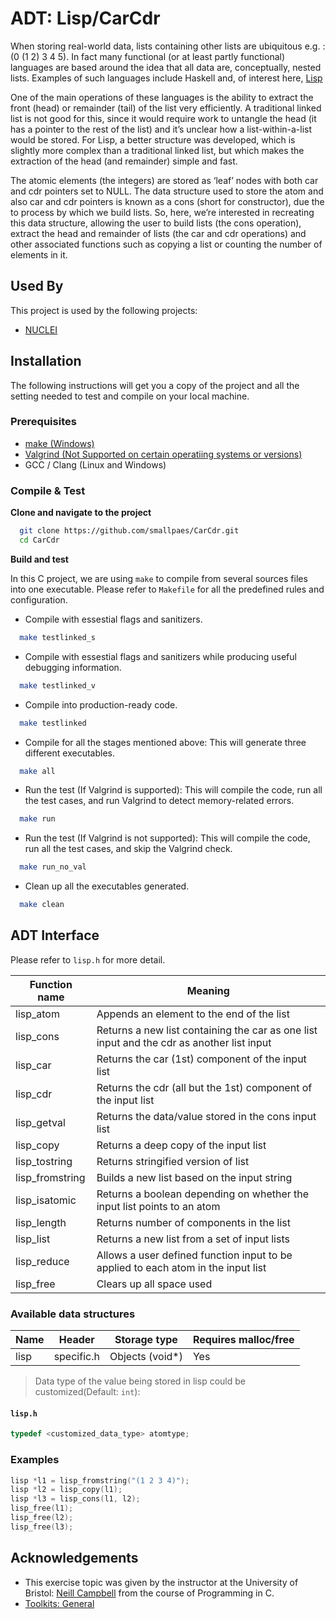 
# ADT: Lisp/CarCdr

When storing real-world data, lists containing other lists are ubiquitous e.g. : (0 (1 2) 3 4 5).
In fact many functional (or at least partly functional) languages are based around the idea that all
data are, conceptually, nested lists. Examples of such languages include Haskell and, of interest
here, [Lisp](https://katherineoelsner.com/)


One of the main operations of these languages is the ability to extract the front (head) or
remainder (tail) of the list very efficiently. A traditional linked list is not good for this, since it
would require work to untangle the head (it has a pointer to the rest of the list) and it’s unclear
how a list-within-a-list would be stored.
For Lisp, a better structure was developed, which is slightly more complex than a traditional
linked list, but which makes the extraction of the head (and remainder) simple and fast.

The atomic elements (the integers) are stored as ‘leaf’ nodes with both car and cdr pointers set
to NULL. The data structure used to store the atom and also car and cdr pointers is known as a
cons (short for constructor), due the to process by which we build lists.
So, here, we’re interested in recreating this data structure, allowing the user to build lists (the
cons operation), extract the head and remainder of lists (the car and cdr operations) and other
associated functions such as copying a list or counting the number of elements in it.




## Used By

This project is used by the following projects:

- [NUCLEI](https://github.com/smallpaes/nuclei)


## Installation

The following instructions will get you a copy of the project and all the setting needed to test and compile on your local machine.


### Prerequisites

- [make (Windows)](https://community.chocolatey.org/packages/make)
- [Valgrind (Not Supported on certain operatiing systems or versions)](https://valgrind.org/downloads/?src=www.discoversdk.com)
- GCC / Clang (Linux and Windows)


### Compile & Test

**Clone and navigate to the project**
```bash
  git clone https://github.com/smallpaes/CarCdr.git
  cd CarCdr
```

**Build and test**

In this C project, we are using `make` to compile from several sources files into one executable. Please refer to `Makefile` for all the predefined rules and configuration.

- Compile with essestial flags and sanitizers.

```bash
  make testlinked_s
```

- Compile with essestial flags and sanitizers while producing useful debugging information.

```bash
  make testlinked_v
```

- Compile into production-ready code.

```bash
  make testlinked
```

- Compile for all the stages mentioned above: This will generate three different executables.

```bash
  make all
```

- Run the test (If Valgrind is supported): This will compile the code, run all the test cases, and run Valgrind to detect memory-related errors.

```bash
  make run
```

- Run the test (If Valgrind is not supported): This will compile the code, run all the test cases, and skip the  Valgrind check.

```bash
  make run_no_val
```

- Clean up all the executables generated.

```bash
  make clean
```
## ADT Interface

Please refer to `lisp.h` for more detail.

| Function name  | Meaning                                         |
|-----------------|-------------------------------------------------|
| lisp_atom            | Appends an element to the end of the list       |
| lisp_cons             | Returns a new list containing the car as one list input and the cdr as another list input          |
| lisp_car           | Returns the car (1st) component of the input list         |
| lisp_cdr         | Returns the cdr (all but the 1st) component of the input list |
| lisp_getval         | Returns the data/value stored in the cons input list |
| lisp_copy           | Returns a deep copy of the input list         |
| lisp_tostring         | Returns stringified version of list |
| lisp_fromstring         | Builds a new list based on the input string  |
| lisp_isatomic         | Returns a boolean depending on whether the input list points to an atom  |
| lisp_length         | Returns number of components in the list  |
| lisp_list         | Returns a new list from a set of input  lists  |
| lisp_reduce         | Allows a user defined function input to be applied to each atom in the input list  |
| lisp_free         | Clears up all space used |


### Available data structures
 Name            | Header          | Storage type	         | Requires malloc/free |
|-----------------|-----------------|---------------------|----------------------|
| lisp       | specific.h       | Objects (void*)	     | Yes                  |

> Data type of the value being stored in lisp could be customized(Default: `int`):
#### **`lisp.h`**
``` c
typedef <customized_data_type> atomtype;

```


### Examples

``` c
lisp *l1 = lisp_fromstring("(1 2 3 4)");
lisp *l2 = lisp_copy(l1);
lisp *l3 = lisp_cons(l1, l2);
lisp_free(l1);
lisp_free(l2);
lisp_free(l3);
```

## Acknowledgements

 - This exercise topic was given by the instructor at the University of Bristol: [Neill Campbell](https://github.com/csnwc) from the course of Programming in C.
 - [Toolkits: General](https://github.com/csnwc/ADTs/tree/main/General)